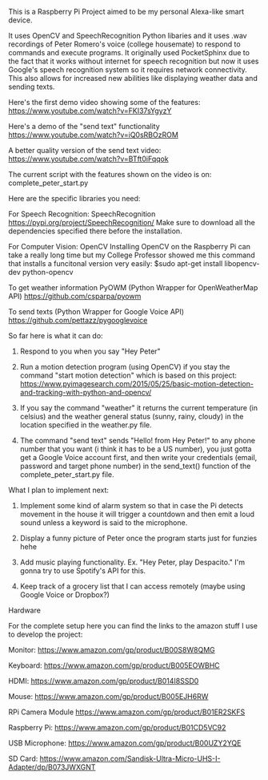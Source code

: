 This is a Raspberry Pi Project aimed to be my personal Alexa-like smart device.

It uses OpenCV and SpeechRecognition Python libaries and it uses .wav recordings of Peter Romero's voice (college housemate) to respond to commands and execute programs. It originally used PocketSphinx due to the fact that it works without internet for speech recognition but now it uses Google's speech recognition system so it requires network connectivity. This also allows for increased new abilities like displaying weather data and sending texts.

Here's the first demo video showing some of the features:
https://www.youtube.com/watch?v=FKI37sYgyzY

Here's a demo of the "send text" functionality
https://www.youtube.com/watch?v=iQ0sRBOzROM

A better quality version of the send text video:
https://www.youtube.com/watch?v=BTft0iFqqok

The current script with the features shown on the video is on: complete_peter_start.py

Here are the specific libraries you need:

For Speech Recognition: SpeechRecognition
https://pypi.org/project/SpeechRecognition/
Make sure to download all the dependencies specified there before the installation.

For Computer Vision: OpenCV
Installing OpenCV on the Raspberry Pi can take a really long time but my College Professor showed me this command that installs a funcitonal version very easily:
$sudo apt-get install libopencv-dev python-opencv

To get weather information PyOWM 
(Python Wrapper for OpenWeatherMap API)
https://github.com/csparpa/pyowm

To send texts
(Python Wrapper for Google Voice API)
https://github.com/pettazz/pygooglevoice

So far here is what it can do:
1) Respond to you when you say "Hey Peter"

2) Run a motion detection program (using OpenCV) if you stay the command "start motion detection" which is based on this project: https://www.pyimagesearch.com/2015/05/25/basic-motion-detection-and-tracking-with-python-and-opencv/

3) If you say the command "weather" it returns the current temperature (in celsius) and the weather general status (sunny, rainy, cloudy) in the location specified in the weather.py file.

4) The command "send text" sends "Hello! from Hey Peter!" to any phone number that you want (i think it has to be a US number), you just gotta get a Google Voice account first, and then write your credentials (email, password and target phone number) in the send_text() function of the complete_peter_start.py file. 
 
What I plan to implement next:

1) Implement some kind of alarm system so that in case the Pi detects movement in the house it will trigger a countdown and then emit a loud sound unless a keyword is said to the microphone.

2) Display a funny picture of Peter once the program starts just for funzies hehe

3) Add music playing functionality. Ex. "Hey Peter, play Despacito." I'm gonna try to use Spotify's API for this.

4) Keep track of a grocery list that I can access remotely (maybe using Google Voice or Dropbox?)

Hardware

For the complete setup here you can find the links to the amazon stuff I use to develop the project:

Monitor: https://www.amazon.com/gp/product/B00S8W8QMG

Keyboard:
https://www.amazon.com/gp/product/B005EOWBHC

HDMI:
https://www.amazon.com/gp/product/B014I8SSD0

Mouse:
https://www.amazon.com/gp/product/B005EJH6RW

RPi Camera Module
https://www.amazon.com/gp/product/B01ER2SKFS

Raspberry Pi:
https://www.amazon.com/gp/product/B01CD5VC92

USB Microphone:
https://www.amazon.com/gp/product/B00UZY2YQE

SD Card:
https://www.amazon.com/Sandisk-Ultra-Micro-UHS-I-Adapter/dp/B073JWXGNT
